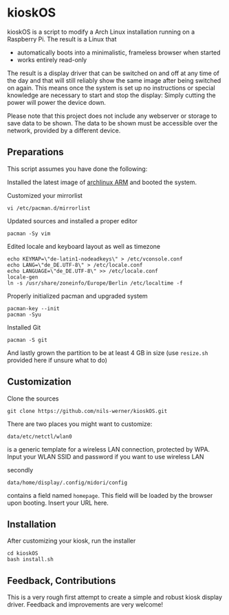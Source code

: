kioskOS
=======

kioskOS is a script to modify a Arch Linux installation running on a Raspberry Pi. The result is a Linux that

 - automatically boots into a minimalistic, frameless browser when started
 - works entirely read-only

The result is a display driver that can be switched on and off at any time of the day and that will still reliably show the same image after being switched on again. This means once the system is set up no instructions or special knowledge are necessary to start and stop the display: Simply cutting the power will power the device down.

Please note that this project does not include any webserver or storage to save data to be shown. The data to be shown must be accessible over the network, provided by a different device.

Preparations
------------

This script assumes you have done the following:

Installed the latest image of [archlinux ARM](http://archlinuxarm.org/platforms/armv6/raspberry-pi) and booted the system.

Customized your mirrorlist

    vi /etc/pacman.d/mirrorlist

Updated sources and installed a proper editor

    pacman -Sy vim

Edited locale and keyboard layout as well as timezone

    echo KEYMAP=\"de-latin1-nodeadkeys\" > /etc/vconsole.conf
    echo LANG=\"de_DE.UTF-8\" > /etc/locale.conf
    echo LANGUAGE=\"de_DE.UTF-8\" >> /etc/locale.conf
    locale-gen
    ln -s /usr/share/zoneinfo/Europe/Berlin /etc/localtime -f

Properly initialized pacman and upgraded system

    pacman-key --init
    pacman -Syu

Installed Git

    pacman -S git

And lastly grown the partition to be at least 4 GB in size (use `resize.sh` provided here if unsure what to do)

Customization
-------------

Clone the sources

    git clone https://github.com/nils-werner/kioskOS.git

There are two places you might want to customize:

    data/etc/netctl/wlan0

is a generic template for a wireless LAN connection, protected by WPA. Input your WLAN SSID and password if you want to use wireless LAN

secondly 

    data/home/display/.config/midori/config

contains a field named `homepage`. This field will be loaded by the browser upon booting. Insert your URL here.

Installation
------------

After customizing your kiosk, run the installer

    cd kioskOS
    bash install.sh

Feedback, Contributions
-----------------------

This is a very rough first attempt to create a simple and robust kiosk display driver. Feedback and improvements are very welcome!